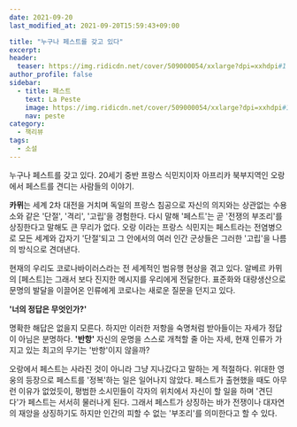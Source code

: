 ```yaml
---
date: 2021-09-20
last_modified_at: 2021-09-20T15:59:43+09:00

title: "누구나 페스트를 갖고 있다"
excerpt:
header:
  teaser: https://img.ridicdn.net/cover/509000054/xxlarge?dpi=xxhdpi#1
author_profile: false
sidebar:
  - title: 페스트
    text: La Peste
    image: https://img.ridicdn.net/cover/509000054/xxlarge?dpi=xxhdpi#1
    nav: peste
category:
  - 책리뷰
tags:
  - 소설
---
```

누구나 페스트를 갖고 있다. 20세기 중반 프랑스 식민지이자 아프리카 북부지역인 오랑에서 페스트를 견디는 사람들의 이야기.  

**카뮈**는 세계 2차 대전을 거치며 독일의 프랑스 침공으로 자신의 의지와는 상관없는 수용소와 같은 '단절', '격리', '고립'을 경험한다. 다시 말해 '페스트'는 곧 '전쟁의 부조리'를 상징한다고 말해도 큰 무리가 없다. 오랑 이라는 프랑스 식민지는 페스트라는 전염병으로 모든 세계와 갑자기 '단절'되고 그 안에서의 여러 인간 군상들은 그러한 '고립'을 나름의 방식으로 견뎌낸다.  

현재의 우리도 코로나바이러스라는 전 세계적인 범유행 현상을 겪고 있다. 알베르 카뮈의 [페스트]는 그래서 보다 진지한 메시지를 우리에게 전달한다. 표준화와 대량생산으로 문명의 발달을 이끌어온 인류에게 코로나는 새로운 질문을 던지고 있다.  

**'너의 정답은 무엇인가?'**  

명확한 해답은 없을지 모른다. 하지만 이러한 저항을 숙명처럼 받아들이는 자세가 정답이 아님은 분명하다. **'반항'** 자신의 운명을 스스로 개척할 줄 아는 자세, 현재 인류가 가지고 있는 최고의 무기는 '반항'이지 않을까?  

오랑에서 페스트는 사라진 것이 아니라 그냥 지나갔다고 말하는 게 적절하다. 위대한 영웅의 등장으로 페스트를 '정복'하는 일은 일어나지 않았다. 페스트가 출현했을 때도 아무런 이유가 없었듯이, 평범한 소시민들이 각자의 위치에서 자신이 할 일을 하며 '견딘다'가 페스트는 서서히 물러나게 된다. 그래서 페스트가 상징하는 바가 전쟁이나 대자연의 재앙을 상징하기도 하지만 인간의 피할 수 없는 '부조리'를 의미한다고 할 수 있다.
